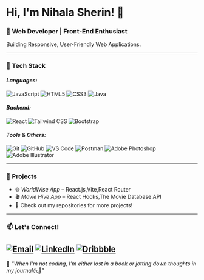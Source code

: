 # Hi, I'm Nihala Sherin! 👋  
### 🚀 Web Developer | Front-End Enthusiast  
Building Responsive, User-Friendly Web Applications.

---

### 🔧 Tech Stack  
#### *Languages:*  
![JavaScript](https://img.shields.io/badge/JavaScript-F7DF1E?style=for-the-badge&logo=javascript&logoColor=black)   ![HTML5](https://img.shields.io/badge/HTML5-E34F26?style=for-the-badge&logo=html5&logoColor=white)   ![CSS3](https://img.shields.io/badge/CSS3-1572B6?style=for-the-badge&logo=css3&logoColor=white)   ![Java](https://img.shields.io/badge/Java-007396?style=for-the-badge&logo=java&logoColor=white)  

#### *Backend:*  
![React](https://img.shields.io/badge/React-61DAFB?style=for-the-badge&logo=react&logoColor=black)    ![Tailwind CSS](https://img.shields.io/badge/TailwindCSS-06B6D4?style=for-the-badge&logo=tailwindcss&logoColor=white)  ![Bootstrap](https://img.shields.io/badge/Bootstrap-7952B3?style=for-the-badge&logo=bootstrap&logoColor=white) 

#### *Tools & Others:*  
![Git](https://img.shields.io/badge/Git-F05032?style=for-the-badge&logo=git&logoColor=white)   ![GitHub](https://img.shields.io/badge/GitHub-181717?style=for-the-badge&logo=github&logoColor=white)   ![VS Code](https://img.shields.io/badge/VSCode-007ACC?style=for-the-badge&logo=visualstudiocode&logoColor=white)   ![Postman](https://img.shields.io/badge/Postman-FF6C37?style=for-the-badge&logo=postman&logoColor=white)  ![Adobe Photoshop](https://img.shields.io/badge/Adobe%20Photoshop-31A8FF?style=for-the-badge&logo=adobephotoshop&logoColor=white)   ![Adobe Illustrator](https://img.shields.io/badge/Adobe%20Illustrator-FF9A00?style=for-the-badge&logo=adobeillustrator&logoColor=white)  

---

### 📌 Projects  
- 🌐 *WorldWise App* – React.js,Vite,React Router
- 🎬 *Movie Hive App* – React Hooks,The Movie Database API
- 📌 Check out my repositories for more projects!  

---

### 📫 Let's Connect!  
[![Email](https://img.shields.io/badge/Email-D14836?style=for-the-badge&logo=gmail&logoColor=white)](mailto:nihalasherin254@gmail.com)  [![LinkedIn](https://img.shields.io/badge/LinkedIn-0A66C2?style=for-the-badge&logo=linkedin&logoColor=white)](https://linkedin.com/in/nihala-sherin)  [![Dribbble](https://img.shields.io/badge/Dribbble-EA4C89?style=for-the-badge&logo=dribbble&logoColor=white)](https://dribbble.com/nihala-sherin) 
---

🌿 *"When I'm not coding, I'm either lost in a book or jotting down thoughts in my journal🌜📓"*
